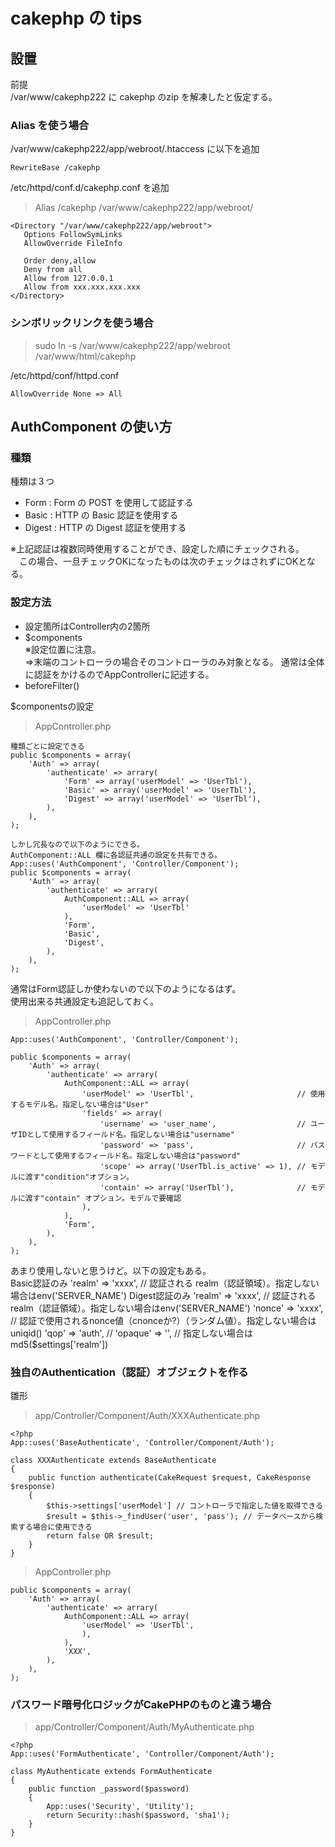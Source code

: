 # cakephp の tips

## 設置
前提  
/var/www/cakephp222 に cakephp のzip を解凍したと仮定する。  


### Alias を使う場合  

/var/www/cakephp222/app/webroot/.htaccess に以下を追加  

```
RewriteBase /cakephp  
```

/etc/httpd/conf.d/cakephp.conf を追加  
> Alias /cakephp /var/www/cakephp222/app/webroot/  

```
<Directory "/var/www/cakephp222/app/webroot">  
   Options FollowSymLinks  
   AllowOverride FileInfo  

   Order deny,allow  
   Deny from all  
   Allow from 127.0.0.1  
   Allow from xxx.xxx.xxx.xxx  
</Directory>  
```

### シンボリックリンクを使う場合  
> sudo ln -s /var/www/cakephp222/app/webroot /var/www/html/cakephp  

/etc/httpd/conf/httpd.conf  

```
AllowOverride None => All  
```

## AuthComponent の使い方

### 種類
種類は３つ
- Form   : Form の POST を使用して認証する
- Basic  : HTTP の Basic 認証を使用する
- Digest : HTTP の Digest 認証を使用する

※上記認証は複数同時使用することができ、設定した順にチェックされる。  
　この場合、一旦チェックOKになったものは次のチェックはされずにOKとなる。  

### 設定方法
- 設定箇所はController内の2箇所
- $components  
※設定位置に注意。  
=>末端のコントローラの場合そのコントローラのみ対象となる。
通常は全体に認証をかけるのでAppControllerに記述する。  
- beforeFilter()  

$componentsの設定  

> AppController.php  

```
種類ごとに設定できる
public $components = array(
    'Auth' => array(
        'authenticate' => arrary(
            'Form' => array('userModel' => 'UserTbl'),
            'Basic' => array('userModel' => 'UserTbl'),
            'Digest' => array('userModel' => 'UserTbl'),
        ),
    ),
);

しかし冗長なので以下のようにできる。
AuthComponent::ALL 欄に各認証共通の設定を共有できる。
App::uses('AuthComponent', 'Controller/Component');
public $components = array(
    'Auth' => array(
        'authenticate' => arrary(
            AuthComponent::ALL => array(
                'userModel' => 'UserTbl'
            ),
            'Form',
            'Basic',
            'Digest',
        ),
    ),
);
```

通常はForm認証しか使わないので以下のようになるはず。  
使用出来る共通設定も追記しておく。  
> AppController.php  

```
App::uses('AuthComponent', 'Controller/Component');

public $components = array(
    'Auth' => array(
        'authenticate' => arrary(
            AuthComponent::ALL => array(
                'userModel' => 'UserTbl',                       // 使用するモデル名。指定しない場合は"User"
                'fields' => array(
                    'username' => 'user_name',                  // ユーザIDとして使用するフィールド名。指定しない場合は"username"
                    'password' => 'pass',                       // パスワードとして使用するフィールド名。指定しない場合は"password"
                    'scope' => array('UserTbl.is_active' => 1), // モデルに渡す"condition"オプション。
                    'contain' => array('UserTbl'),              // モデルに渡す"contain" オプション。モデルで要確認
                ),
            ),
            'Form',
        ),
    ),
);
```

あまり使用しないと思うけど。以下の設定もある。  
Basic認証のみ
'realm' => 'xxxx',  // 認証される realm（認証領域）。指定しない場合はenv('SERVER_NAME')
Digest認証のみ
'realm'  => 'xxxx', // 認証される realm（認証領域）。指定しない場合はenv('SERVER_NAME')
'nonce'  => 'xxxx', // 認証で使用されるnonce値（cnonceか?）（ランダム値）。指定しない場合はuniqid()
'qop'    => 'auth', // 
'opaque' => '', // 指定しない場合はmd5($settings['realm'])


### 独自のAuthentication（認証）オブジェクトを作る

雛形  

> app/Controller/Component/Auth/XXXAuthenticate.php

```
<?php
App::uses('BaseAuthenticate', 'Controller/Component/Auth');

class XXXAuthenticate extends BaseAuthenticate
{
    public function authenticate(CakeRequest $request, CakeResponse $response)
    {
        $this->settings['userModel'] // コントローラで指定した値を取得できる
        $result = $this->_findUser('user', 'pass'); // データベースから検索する場合に使用できる
        return false OR $result;
    }
}
```  

> AppController.php

```
public $components = array(
    'Auth' => array(
        'authenticate' => arrary(
            AuthComponent::ALL => array(
                'userModel' => 'UserTbl',
                ),
            ),
            'XXX',
        ),
    ),
);
```

### パスワード暗号化ロジックがCakePHPのものと違う場合

> app/Controller/Component/Auth/MyAuthenticate.php

```
<?php
App::uses('FormAuthenticate', 'Controller/Component/Auth');

class MyAuthenticate extends FormAuthenticate
{
    public function _password($password)
    {
        App::uses('Security', 'Utility');
        return Security::hash($password, 'sha1');
    }
}
```  










